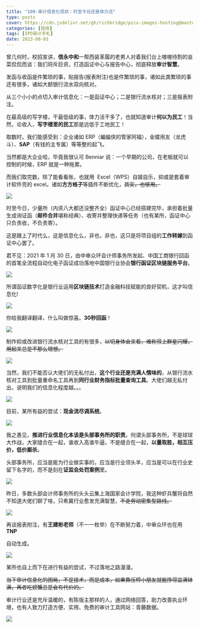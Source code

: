 ```yaml
---
title: "109-审计信息化现状：时至今日还是体力活"
type: posts
cover: https://cdn.jsdelivr.net/gh/richbridge/picx-images-hosting@master/thumbnail/投技.jpg
categories: [投技]
tags: [IPO审计手札]
date: 2023-08-01
---
```

曾几何时，校招宣讲，**信永中和**一帮西装革履的老男人对着我们台上嗷嗷待割的韭菜侃侃而谈：我们将斥巨资，打造函证中心与报告中心，彻底释放**审计智慧**。

发函与收函是件繁琐的事，贴报告(报表附注)也是件繁琐的事，诸如此类繁琐的事还有很多，诸如大额银行流水双向核对。

从三个小小的点切入审计信息化：一是函证中心；二是银行流水核对；三是报表附注。

在最高级的写字楼，干最低级的事，体力活干多了，也就知道审计**何以为民工**！当然，论收入，**写字楼里的民工**那是远低于工地民工！

取数时，我们能感受到：企业诸如 ERP（蝙蝠侠的管家阿福），金蝶用友（龙虎斗）、**SAP**（有钱的主专属）等等整的起飞。

当然都是大企业哈，毕竟我很认可 Benniar 说：一个早期的公司，在老板就可以控制的时候，ERP 就是一种拖累。

  

而我们取完数，除了能看看账，也就用  Excel（WPS）自娱自乐，抑或是套着审计软件壳的 excel。诸如**方方格子**等插件不断优化，~~其实，也够用。~~

![](https://img.richfan.site/ibank/IPO审计札记/109-审计信息化现状：时至今日还是体力活_1.webp)

时至今日，少量所（内资八大都还没整齐全）函证中心已经搭建完毕，承担着批量生成询证函（**邮件合并**堪称经典）、收寄并整理快递等任务（也有某所，函证中心只负责收，不负责寄）。

这是跟上了时代么，这是信息化么，非也，非也，这只是将项目组的**工作转嫁**到函证中心罢了。

君不见：2021 年 1 月 30 日，由中审众环会计师事务所发起、中国工商银行回函的首笔全流程自动化电子函证成功落地中国银行业协会**银行函证区块链服务平台**。

![](https://img.richfan.site/ibank/IPO审计札记/109-审计信息化现状：时至今日还是体力活_2.webp)

所谓函证数字化是银行业运用**区块链技术**打造金融科技赋能的良好契机，这才叫信息化!

![](https://img.richfan.site/ibank/IPO审计札记/109-审计信息化现状：时至今日还是体力活_3.webp)

你给我翻译翻译，什么叫做惊喜。**30秒回函**！

![](https://img.richfan.site/ibank/IPO审计札记/109-审计信息化现状：时至今日还是体力活_4.webp)

制作抑或改进银行流水核对工具的有很多，~~以切身体会来看，难称得上群星闪耀，用起来总是不那么理想。~~

![](https://img.richfan.site/ibank/IPO审计札记/109-审计信息化现状：时至今日还是体力活_4.webp)

当然，我们不能否认大佬们的无私付出，**这个行业还是充满人情味的**，从银行流水 核对工具到批量重命名工具再到**同行业财务指标批量查询工具**。大佬们越无私付出，说明我们的信息化程度越。。。

![](https://img.richfan.site/ibank/IPO审计札记/109-审计信息化现状：时至今日还是体力活_5.webp)

目前，某所有益的尝试：**现金流尽调系统**。

![](https://img.richfan.site/ibank/IPO审计札记/109-审计信息化现状：时至今日还是体力活_6.webp)

我之愚见，**推进行业信息化本该是头部事务所的职责**。何谓头部事务所，不是球球大作战，大家缝合在一起，谁收入高谁牛逼，不是缝合在一起，**以量取胜，相互压价，低价厮杀**。

头部事务所，应当是能为行业做实事的，应当是行业领头羊，应当是可以在行业史留下名字的，而不是刻在**证监会处罚案例**里。

![](https://img.richfan.site/ibank/IPO审计札记/109-审计信息化现状：时至今日还是体力活_7.webp)

昨日，多数头部会计师事务所的头头云集上海国家会计学院，我这种虾兵蟹将自然不知道大佬们聊了啥，只希冀行业愈发充满智慧，~~不走劳动密集型路线。~~

![](https://img.richfan.site/ibank/IPO审计札记/109-审计信息化现状：时至今日还是体力活_8.webp)

再谈报表附注，有**王建彬老师**（不一一枚举）在不断努力着，中审众环也在用 **TNP**

自动生成。

![](https://img.richfan.site/ibank/IPO审计札记/109-审计信息化现状：时至今日还是体力活_9.webp)

某所也自上而下在进行有益的尝试，不过落地之路漫漫。

~~当下审计信息化的困局，不是技术，而是成本，如果靠压榨小朋友就能挣得盆满钵满，再者吃螃蟹总是会有代价的。~~

审计行业还是充斥温暖的，有陈版主那样的人，通过网络回答，助力改善执业环境，也有人致力打造方便、实用、免费的审计工具网站：青藤数据。

![](https://img.richfan.site/ibank/IPO审计札记/109-审计信息化现状：时至今日还是体力活_10.webp)